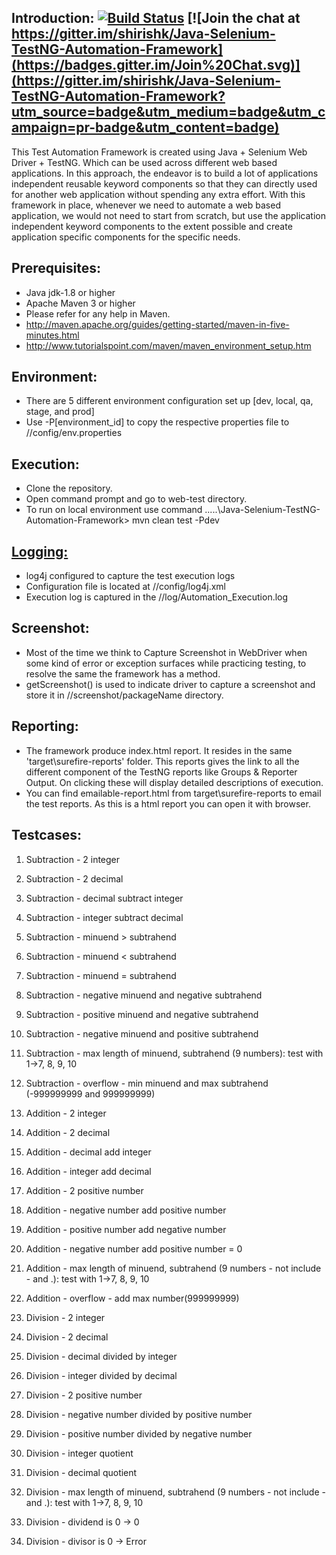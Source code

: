 Introduction: [![Build Status](https://travis-ci.org/shirishk/Java-Selenium-TestNG-Automation-Framework.svg?branch=master)](https://travis-ci.org/shirishk/Java-Selenium-TestNG-Automation-Framework) [![Join the chat at https://gitter.im/shirishk/Java-Selenium-TestNG-Automation-Framework](https://badges.gitter.im/Join%20Chat.svg)](https://gitter.im/shirishk/Java-Selenium-TestNG-Automation-Framework?utm_source=badge&utm_medium=badge&utm_campaign=pr-badge&utm_content=badge)
---------------


This Test Automation Framework is created using Java + Selenium Web Driver + TestNG. Which can be used across different web based applications.
In this approach, the endeavor is to build a lot of applications independent reusable keyword components so that they can directly used for another web application without spending any extra effort. 
With this framework in place, whenever we need to automate a web based application, we would not need to start from scratch, but use the application independent keyword components to the extent possible and create application specific components for the specific needs.

Prerequisites:
---------------
*	Java jdk-1.8 or higher
*	Apache Maven 3 or higher
*	Please refer for any help in Maven. 
* 	http://maven.apache.org/guides/getting-started/maven-in-five-minutes.html
* 	http://www.tutorialspoint.com/maven/maven_environment_setup.htm

Environment:
---------------
* 	There are 5 different environment configuration set up [dev, local, qa, stage, and prod]
*	Use -P[environment_id] to copy the respective properties file to //config/env.properties 

Execution:
---------------
*	Clone the repository.
*	Open command prompt and go to web-test directory.
*	To run on local environment use command ....\.\Java-Selenium-TestNG-Automation-Framework> mvn clean test -Pdev

<p><a href="https://github.com/shirishk/Java-Selenium-TestNG-Automation-Framework/wiki/Logging"><h2>Logging:</h2></a></p>

*	log4j configured to capture the test execution logs
*	Configuration file is located at //config/log4j.xml
*	Execution log is captured in the //log/Automation_Execution.log

Screenshot:
---------------
*	Most of the time we think to Capture Screenshot in WebDriver when some kind of error or exception surfaces while practicing testing, to resolve the same the framework has a method. 
*	getScreenshot() is used to indicate driver to capture a screenshot and store it in //screenshot/packageName directory.

Reporting:
---------------
*  The framework produce index.html report. It resides in the same 'target\surefire-reports' folder. This reports gives the link to all the different component of the TestNG reports like Groups & Reporter Output. On clicking these will display detailed descriptions of execution.
*  You can find emailable-report.html from target\surefire-reports to email the test reports. As this is a html report you can open it with browser.

Testcases:
---------------

1. Subtraction - 2 integer
2. Subtraction - 2 decimal
3. Subtraction - decimal subtract integer
4. Subtraction - integer subtract decimal
5. Subtraction - minuend > subtrahend
6. Subtraction - minuend < subtrahend
7. Subtraction - minuend = subtrahend
8. Subtraction - negative minuend and negative subtrahend
9. Subtraction - positive minuend and negative subtrahend
10. Subtraction - negative minuend and positive subtrahend
11. Subtraction - max length of minuend, subtrahend  (9 numbers): test with 1->7, 8, 9, 10
12. Subtraction - overflow - min minuend and max subtrahend  (-999999999 and 999999999)


1. Addition - 2 integer
2. Addition - 2 decimal
3. Addition - decimal add integer
4. Addition - integer add decimal
5. Addition - 2 positive number
6. Addition - negative number add positive number
7. Addition - positive number add negative number
8. Addition - negative number add positive number = 0
9. Addition - max length of minuend, subtrahend  (9 numbers - not include - and .): test with 1->7, 8, 9, 10
10. Addition - overflow - add max number(999999999)


1. Division - 2 integer
2. Division - 2 decimal
3. Division - decimal divided by integer
4. Division - integer divided by decimal
5. Division - 2 positive number
6. Division - negative number divided by positive number
7. Division - positive number divided by negative number
8. Division - integer quotient
9. Division - decimal quotient
10. Division - max length of minuend, subtrahend  (9 numbers - not include - and .): test with 1->7, 8, 9, 10
11. Division - dividend is 0 -> 0
12. Division - divisor is 0 -> Error